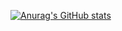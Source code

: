 [![Anurag's GitHub stats](https://github-readme-stats.vercel.app/api?username=michaelmkrtch)](https://github.com/anuraghazra/github-readme-stats)
